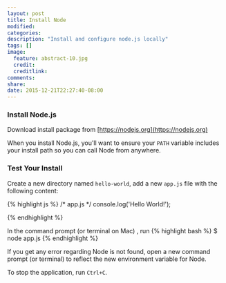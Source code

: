 ```yaml
---
layout: post
title: Install Node
modified:
categories: 
description: "Install and configure node.js locally"
tags: []
image:
  feature: abstract-10.jpg
  credit:
  creditlink:
comments:
share:
date: 2015-12-21T22:27:40-08:00
---
```

### Install Node.js
Download install package from [https://nodejs.org](https://nodejs.org)

When you install Node.js, you'll want to ensure your `PATH` variable includes your install path so you can call Node from anywhere.

### Test Your Install
Create a new directory named `hello-world`, add a new `app.js` file with the following content:

{% highlight js %}
/* app.js */
console.log('Hello World!');

{% endhighlight %}

In the command prompt (or terminal on Mac) , run 
{% highlight bash %}
$ node app.js
{% endhighlight %}

If you get any error regarding Node is not found, open a new command prompt (or terminal) to reflect the new environment variable for Node.

To stop the application, run `Ctrl+C`.